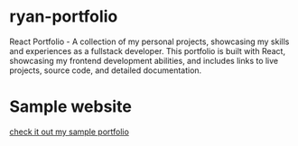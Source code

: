 # ryan-portfolio

React Portfolio - A collection of my personal projects, showcasing my skills and experiences as a fullstack developer. This portfolio is built with React, showcasing my frontend development abilities, and includes links to live projects, source code, and detailed documentation.

# Sample website

[check it out my sample portfolio](https://www.ryanmaddumahewa.dev)
